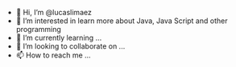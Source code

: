 - 👋 Hi, I’m @lucaslimaez
- 👀 I’m interested in learn more about Java, Java Script and other programming
- 🌱 I’m currently learning ...
- 💞️ I’m looking to collaborate on ...
- 📫 How to reach me ...

<!---
lucaslimaez/lucaslimaez is a ✨ special ✨ repository because its `README.md` (this file) appears on your GitHub profile.
You can click the Preview link to take a look at your changes.
--->
